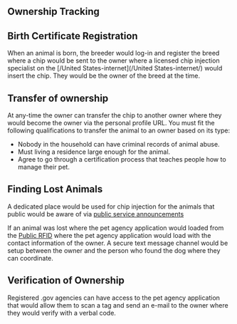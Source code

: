 ## Ownership Tracking

## Birth Certificate Registration

When an animal is born, the breeder would log-in and register the breed where a chip would be sent to the owner where a licensed chip injection specialist on the [/United States-internet](/United States-internet/) would insert the chip. They would be the owner of the breed at the time.

## Transfer of ownership

At any-time the owner can transfer the chip to another owner where they would become the owner via the personal profile URL. You must fit the following qualifications to transfer the animal to an owner based on its type:

- Nobody in the household can have criminal records of animal abuse.
- Must living a residence large enough for the animal.
- Agree to go through a certification process that teaches people how to manage their pet.

## Finding Lost Animals

A dedicated place would be used for chip injection for the animals that public would be aware of via [public service announcements](/public-service-announcements/)

If an animal was lost where the pet agency application would loaded from the [Public RFID](/public-rfid-specification) where the pet agency application would load with the contact information of the owner. A secure text message channel would be setup between the owner and the person who found the dog where they can coordinate.

## Verification of Ownership

Registered .gov agencies can have access to the pet agency application that would allow them to scan a tag and send an e-mail to the owner where they would verify with a verbal code.
